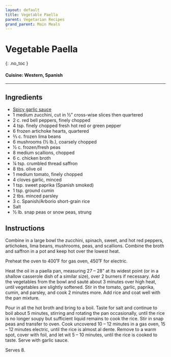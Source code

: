 ```yaml
---
layout: default
title: Vegetable Paella
parent: Vegetarian Recipes
grand_parent: Main Meals
---
```


# Vegetable Paella
{: .no_toc }

#### Cuisine: Western, Spanish
---

## Ingredients
<ul>
	<li><a href="./../../sauces/spicy_garlic_sauce" target = "_blank">Spicy garlic sauce</a></li>
	<li>1 medium zucchini, cut in ½” cross-wise slices then quartered</li>
	<li>2 c. red bell peppers, finely chopped</li>
	<li>4 tsp. finely chopped fresh hot red or green pepper</li>
	<li>6 frozen artichoke hearts, quartered</li>
	<li>⅔ c. frozen lima beans</li>
	<li>6 mushrooms (½ lb.), coarsely chopped</li>
	<li>½ c. frozen/fresh peas</li>
	<li>8 medium scallions, chopped</li>
	<li>6 c. chicken broth</li>
	<li>¼ tsp. crumbled thread saffron</li>
	<li>8 tbs. olive oil</li>
	<li>1 medium tomato, finely chopped</li>
	<li>4 cloves garlic, minced</li>
	<li>1 tsp. sweet paprika (Spanish smoked)</li>
	<li>1 tsp. ground cumin</li>
	<li>2 tbs. minced parsley</li>
	<li>3 c. Spanish/Arborio short-grain rice</li>
	<li>Salt</li>
	<li>½ lb. snap peas or snow peas, strung</li>
</ul>

## Instructions
Combine in a large bowl the zucchini, spinach, sweet, and hot red peppers, artichokes, lima beans, mushrooms, peas, and scallions. Combine the broth and saffron in a pot and keep hot over the lowest heat.

Preheat the oven to 400˚F for gas oven, 450˚F for electric.

Heat the oil in a paella pan, measuring 27 – 28” at its widest point (or in a shallow casserole dish of a similar size), over 2 burners if necessary. Add the vegetables from the bowl and sauté about 3 minutes over high heat, until vegetables are slightly softened. Stir in the tomato, garlic, paprika, cumin, and parsley, and cook 2 minutes more. Add rice and coat well with the pan mixture.

Pour in all the hot broth and bring to a boil. Taste for salt and continue to boil about 5 minutes, stirring and rotating the pan occasionally, until the rice is no longer soupy but sufficient liquid remains to cook the rice. Stir in snap peas and transfer to oven. Cook uncovered 10 – 12 minutes in a gas oven, 15 – 12 minutes electric, until the rice is almost al dente. Remove to a warm spot, cover with foil, and let wit 5 – 10 minutes, until the rice is cooked to taste. Serve with garlic sauce.

Serves 8.